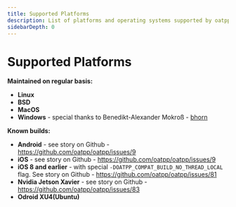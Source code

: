 ```yaml
---
title: Supported Platforms
description: List of platforms and operating systems supported by oatpp web framework. 
sidebarDepth: 0
---
```


# Supported Platforms <seo/>

**Maintained on regular basis:**

- **Linux**
- **BSD**
- **MacOS**
- **Windows** - special thanks to Benedikt-Alexander Mokroß - [bhorn](https://github.com/bhorn)

**Known builds:**

- **Android** - see story on Github - <https://github.com/oatpp/oatpp/issues/9>
- **iOS** - see story on Github - <https://github.com/oatpp/oatpp/issues/9>
- **iOS 8 and earlier** - with special `-DOATPP_COMPAT_BUILD_NO_THREAD_LOCAL` flag. 
See story on Github - <https://github.com/oatpp/oatpp/issues/81>
- **Nvidia Jetson Xavier** - see story on Github - <https://github.com/oatpp/oatpp/issues/83>
- **Odroid XU4(Ubuntu)**
